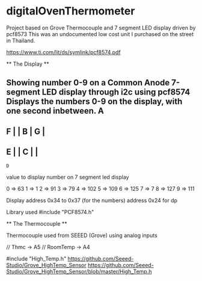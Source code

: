 # digitalOvenThermometer

Project based on Grove Thermocouple and 
7 segment LED display driven by pcf8573
This was an undocumented low cost unit I purchased on the street in Thailand.

https://www.ti.com/lit/ds/symlink/pcf8574.pdf

** The Display **

  Showing number 0-9 on a Common Anode 7-segment LED display 
  through i2c using pcf8574
  Displays the numbers 0-9 on the display, with one second inbetween.
    A
   ---
F |   | B
  | G |
   ---
E |   | C
  |   |
   ---
    D

value to display number on 7 segment led display 

0 => 63
1 => 1
2 => 91
3 => 79
4 => 102
5 => 109
6 => 125
7 => 7
8 => 127
9 => 111

Display address 0x34 to 0x37 (for the numbers)
address 0x24 for dp

Library used 
#include "PCF8574.h"

** The Thermocouple **

Thermocouple used from SEEED (Grove) using analog inputs

// Thmc -> A5
// RoomTemp -> A4

#include "High_Temp.h"
https://github.com/Seeed-Studio/Grove_HighTemp_Sensor
https://github.com/Seeed-Studio/Grove_HighTemp_Sensor/blob/master/High_Temp.h
